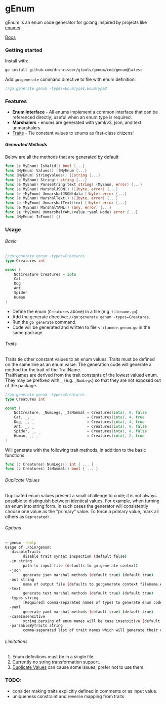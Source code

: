 gEnum
=====

gEnum is an enum code generator for golang inspired by projects like [enumer](https://github.com/dmarkham/enumer).

[Docs](https://pkg.go.dev/github.com/drshriveer/gtools/genum)

### Getting started

Install with:

```bash
go install github.com/drshriveer/gtools/genum/cmd/genum@latest
```

Add `go:generate` command directive to file with enum definition:

```go
//go:generate genum -types=EnumType1,EnumType2
```

### Features

-	**Enum Interface** - All enums implement a common interface that can be referenced directly; useful when an enum type is required.
-	**Marshalers** - enums are generated with yaml/v3, json, and text unmarshalers.
-	[Traits](#traits) - Tie constant values to enums as first-class citizens!

##### Generated Methods

Below are all the methods that are generated by default:

```go
func (e MyEnum) IsValid() bool {...}
func (MyEnum) Values() []MyEnum {...}
func (MyEnum) StringValues() []string {...}
func (e MyEnum) String() string {...}
func (e MyEnum) ParseString(text string) (MyEnum, error) {...}
func (e MyEnum) MarshalJSON() ([]byte, error) {...}
func (e *MyEnum) UnmarshalJSON(data []byte) error {...}
func (e MyEnum) MarshalText() ([]byte, error) {...}
func (e *MyEnum) UnmarshalText(text []byte) error {...}
func (e MyEnum) MarshalYAML() (any, error) {...}
func (e *MyEnum) UnmarshalYAML(value *yaml.Node) error {...}
func (MyEnum) IsEnum() {}
```

### Usage

###### Basic

```go
//go:generate genum -types=Creatures
type Creatures int

const (
	NotCreature Creatures = iota
	Cat
	Dog
	Ant
	Spider
	Human
)
```

-	Define the enum (`Creatures` above) in a file (e.g. `filename.go`\)
-	Add the generate directive: `//go:generate genum -types=Creatures`.
-	Run the `go generate` command.
-	Code will be generated and written to file `<filanme>.genum.go` in the same package.

###### Traits

Traits tie other constant values to an enum values. Traits must be defined on the same line as an enum value. The generation code will generate a method for the trait of the TraitName.  
TraitNames are derived from the trait constants of the lowest valued enum. They may be prefixed with `_` (e.g. `_NumLegs`) so that they are not exposed out of the package.

```go
//go:generate genum -types=Creatures
type Creatures int

const (
	NotCreature, _NumLegs, _IsMammal = Creatures(iota), 0, false
	Cat, _, _                        = Creatures(iota), 4, true
	Dog, _, _                        = Creatures(iota), 4, true
	Ant, _, _                        = Creatures(iota), 6, false
	Spider, _, _                     = Creatures(iota), 8, false
	Human, _, _                      = Creatures(iota), 2, true
)
```

Will generate with the following trait methods, in addition to the basic functions.

```go
func (c Creatures) NumLegs() int { ... }
func (c Creatures) IsMammal() bool { ... }
```

###### Duplicate Values

Duplicated enum values present a small challenge to code; it is not always possible to distinguish between identical values. For example, when turning an enum into string form. In such cases the generator will consistently choose one value as the "primary" value. To force a primary value, mark all others as `Deprecated:`.

###### Options

```bash
→ genum --help
Usage of ./bin/genum:
  -disableTraits
        disable trait syntax inspection (default false)
  -in string
        path to input file (defaults to go:generate context)
  -json
        generate json marshal methods (default true) (default true)
  -out string
        name of output file (defaults to go:generate context filename.enum.go)
  -text
        generate text marshal methods (default true) (default true)
  -types string
        [Required] comma-separated names of types to generate enum code for
  -yaml
        generate yaml marshal methods (default true) (default true)
  -caseInsensitive
        string parsing of enum names will be case insensitive (default false)
  -parsableByTraits string
        comma-separated list of trait names which will generate their own parser
```

###### Limitations

1.	Enum definitions must be in a single file.
2.	Currently no string transformation support.
3.	[Duplicate Values](#duplicate-values) can cause some issues; prefer not to use them.

### TODO:

-	consider making traits explicitly defined in comments or as input value.
-	uniqueness constraint and reverse mapping from traits

